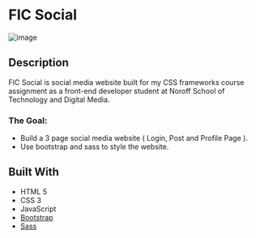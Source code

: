 # FIC Social

![image](https://user-images.githubusercontent.com/100238552/215065342-fbad8856-33b7-4b64-8df2-00921a23150e.png)

## Description
FIC Social is social media website built for my CSS frameworks course assignment as a front-end developer student at Noroff School of Technology and Digital Media.

### The Goal:
 - Build a 3 page social media website ( Login, Post and Profile Page ).
 - Use bootstrap and sass to style the website.
 
 ## Built With
 
 - HTML 5
 - CSS 3
 - JavaScript
- [Bootstrap](https://getbootstrap.com)
- [Sass](https://sass-lang.com)


